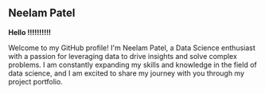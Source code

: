 **Neelam Patel**
-----------
**Hello !!!!!!!!!!**

Welcome to my GitHub profile! I'm Neelam Patel, a Data Science enthusiast with a passion for leveraging data to drive insights and solve complex problems. I am constantly expanding my skills and knowledge in the field of data science, and I am excited to share my journey with you through my project portfolio.
